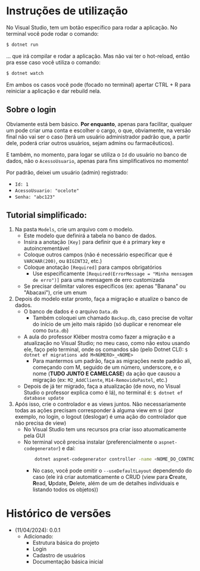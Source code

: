 # Instruções de utilização

No Visual Studio, tem um botão específico para rodar a aplicação. No terminal você pode rodar o comando:
```sh
$ dotnet run
```
... que irá compilar e rodar a aplicação. Mas não vai ter o hot-reload, então pra esse caso você utiliza o comando:
```sh
$ dotnet watch
```

Em ambos os casos você pode (focado no terminal) apertar CTRL + R para reiniciar a aplicação e dar rebuild nela.

## Sobre o login

Obviamente está bem básico. **Por enquanto**, apenas para facilitar, qualquer um pode criar uma conta e escolher o cargo, o que, obviamente, na versão final não vai ser o caso (terá um usuário administrador padrão que, a partir dele, poderá criar outros usuários, sejam admins ou farmacêuticos).

E também, no momento, para logar se utiliza o `Id` do usuário no banco de dados, não o `AcessoUsuario`, apenas para fins simplificativos no momento!

Por padrão, deixei um usuário (admin) registrado:

-  `Id: 1`
-  `AcessoUsuario: "ocelote"`
-  `Senha: "abc123"`

## Tutorial simplificado:

1. Na pasta `Models`, crie um arquivo com o modelo.
   -  Este modelo que definirá a tabela no banco de dados.
   -  Insira a anotação `[Key]` para definir que é a primary key e autoincrementável
   -  Coloque outros campos (não é necessário especificar que é `VARCHAR(200)`, ou `BIGINT32`, etc.)
   -  Coloque anotação `[Required]` para campos obrigatórios
      -  Use especificamente `[Required(ErrorMessage = "Minha mensagem de erro")]` para uma mensagem de erro customizada
   -  Se precisar delimitar valores específicos (ex: apenas "Banana" ou "Abacaxi"), crie um enum
2. Depois do modelo estar pronto, faça a migração e atualize o banco de dados.
   -  O banco de dados é o arquivo `Data.db`
      -  Também coloquei um chamado `Backup.db`, caso precise de voltar do início de um jeito mais rápido (só duplicar e renomear ele como `Data.db`)
   -  A aula do professor Kléber mostra como fazer a migração e a atualização no Visual Studio; no meu caso, como não estou usando ele, faço pelo terminal, onde os comandos são (pelo Dotnet CLI): `$ dotnet ef migrations add M<NÚMERO>_<NOME>`
      -  Para mantermos um padrão, faça as migrações neste padrão ali, começando com M, seguido de um número, underscore, e o nome (**TUDO JUNTO E CAMELCASE**) da ação que causou a migração (ex: `M2_AddCliente`, `M14-RemovidoPastel`, etc.)
   -  Depois de já ter migrado, faça a atualização (de novo, no Visual Studio o professor explica como é lá), no terminal é: `$ dotnet ef database update`
3. Após isso, crie o controlador e as views juntos. Não necessariamente todas as ações precisam corresponder à alguma view em si (por exemplo, no login, o logout (deslogar) é uma ação do controlador que não precisa de view)
   -  No Visual Studio tem uns recursos pra criar isso atuomaticamente pela GUI
   -  No terminal você precisa instalar (preferencialmente o `aspnet-codegenerator`) e daí:
      ```sh
          dotnet aspnet-codegenerator controller -name <NOME_DO_CONTROLADOR> -m <NOME_DO_MODELO> -dc Pharma.Models.AppDbContext --relativeFolderPath Controllers --useDefaultLayout --referenceScriptLibraries
      ```
      -  No caso, você pode omitir o `--useDefaultLayout` dependendo do caso (ele irá criar automaticamente o CRUD (view para **C**reate, **R**ead, **U**pdate, **D**elete, além de um de detalhes individuais e listando todos os objetos))


# Histórico de versões

- (11/04/2024): 0.0.1
    - Adicionado:
        - Estrutura básica do projeto
        - Login
        - Cadastro de usuários
        - Documentação básica inicial